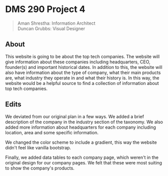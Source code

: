 # DMS 290 Project 4
> Aman Shrestha: Information Architect  
> Duncan Grubbs: Visual Designer

## About
This website is going to be about the top tech companies. The website will give information about these companies including headquarters, CEO, founder(s) and important historical dates. In addition to this, the website will also have information about the type of company, what their main products are, what industry they operate in and what their history is. In this way, the website would be a helpful source to find a collection of information about top tech companies. 

## Edits
We deviated from our original plan in a few ways. We added a brief description of the company in the industry section of the taxonomy. We also added more information about headquarters for each company including location, area and some specific information.

We changed the color scheme to include a gradient, this way the website didn't feel like vanilla bootstrap.

Finally, we added data tables to each company page, which weren't in the original design for our company pages. We felt that these were most suiting to show the company's products.